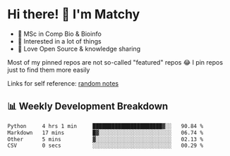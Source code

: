 # Hi there! 👋 I'm Matchy

- 🧬 MSc in Comp Bio & Bioinfo
- 🎈 Interested in a lot of things
- 💜 Love Open Source & knowledge sharing

Most of my pinned repos are not so-called "featured" repos 😂 I pin repos just to find them more easily

Links for self reference: [random notes](https://matchy233.github.io/random-notes)

## 📊 Weekly Development Breakdown

<!--START_SECTION:waka-->

```txt
Python     4 hrs 1 min     ██████████████████████▓░░   90.84 %
Markdown   17 mins         █▓░░░░░░░░░░░░░░░░░░░░░░░   06.74 %
Other      5 mins          ▓░░░░░░░░░░░░░░░░░░░░░░░░   02.13 %
CSV        0 secs          ░░░░░░░░░░░░░░░░░░░░░░░░░   00.29 %
```

<!--END_SECTION:waka-->
